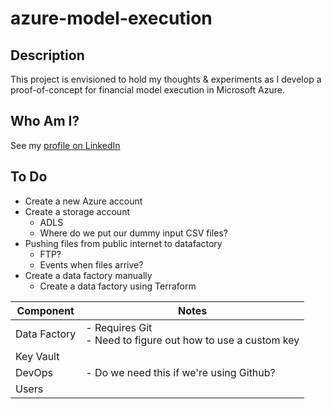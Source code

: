 # azure-model-execution

## Description

This project is envisioned to hold my thoughts & experiments as I develop a proof-of-concept for financial model execution in Microsoft Azure.

## Who Am I? 

See my [profile on LinkedIn](https://www.linkedin.com/in/ketan-patel-42369b27/)

## To Do

* Create a new Azure account
* Create a storage account
    * ADLS
    * Where do we put our dummy input CSV files?
* Pushing files from public internet to datafactory
    * FTP?
    * Events when files arrive?
* Create a data factory manually
    * Create a data factory using Terraform


|Component|Notes|
|---|---|
|Data Factory|- Requires Git<br>- Need to figure out how to use a custom key|
|Key Vault||
|DevOps|- Do we need this if we're using Github?|
|Users||